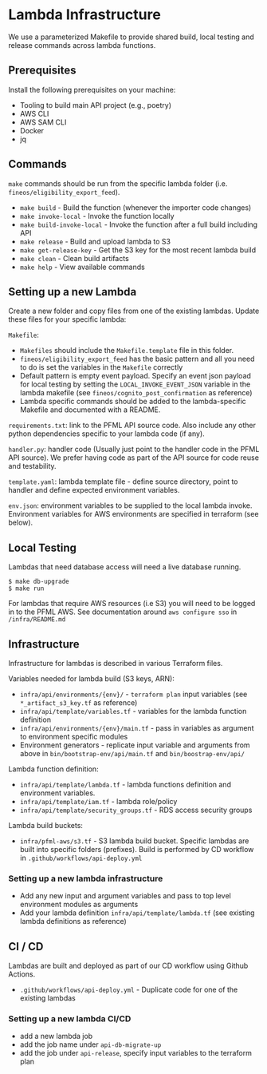 # Lambda Infrastructure

We use a parameterized Makefile to provide shared build, local testing and release commands across lambda functions.

## Prerequisites

Install the following prerequisites on your machine:
- Tooling to build main API project (e.g., poetry)
- AWS CLI
- AWS SAM CLI
- Docker
- jq

## Commands

`make` commands should be run from the specific lambda folder (i.e. `fineos/eligibility_export_feed`).

- `make build` - Build the function (whenever the importer code changes)
- `make invoke-local` - Invoke the function locally
- `make build-invoke-local` - Invoke the function after a full build including API
- `make release` - Build and upload lambda to S3
- `make get-release-key` - Get the S3 key for the most recent lambda build
- `make clean` - Clean build artifacts
- `make help` - View available commands

## Setting up a new Lambda

Create a new folder and copy files from one of the existing lambdas. Update these files for your specific lambda:

`Makefile`:
* `Makefiles` should include the `Makefile.template` file in this folder.
* `fineos/eligibility_export_feed` has the basic pattern and all you need to do is set the variables in the `Makefile` correctly
* Default pattern is empty event payload. Specify an event json payload for local testing by setting the `LOCAL_INVOKE_EVENT_JSON` variable in the lambda makefile (see `fineos/cognito_post_confirmation` as reference)
* Lambda specific commands should be added to the lambda-specific Makefile and documented with a README.

`requirements.txt`: link to the PFML API source code. Also include any other python dependencies specific to your lambda code (if any).

`handler.py`: handler code (Usually just point to the handler code in the PFML API source). We prefer having code as part of the API source for code reuse and testability.

`template.yaml`: lambda template file - define source directory, point to handler and define expected environment variables.

`env.json`: environment variables to be supplied to the local lambda invoke. Environment variables for AWS environments are specified in terraform (see below).

## Local Testing

Lambdas that need database access will need a live database running.

```
$ make db-upgrade
$ make run
```

For lambdas that require AWS resources (i.e S3) you will need to be logged in to the PFML AWS. See documentation around `aws configure sso` in `/infra/README.md`

## Infrastructure

Infrastructure for lambdas is described in various Terraform files.

Variables needed for lambda build (S3 keys, ARN):
* `infra/api/environments/{env}/` - `terraform plan` input variables (see `*_artifact_s3_key.tf` as reference)
* `infra/api/template/variables.tf` - variables for the lambda function definition
* `infra/api/environments/{env}/main.tf` - pass in variables as argument to environment specific modules
* Environment generators - replicate input variable and arguments from above in `bin/bootstrap-env/api/main.tf` and `bin/boostrap-env/api/`

Lambda function definition:
* `infra/api/template/lambda.tf` - lambda functions definition and environment variables.
* `infra/api/template/iam.tf` - lambda role/policy
* `infra/api/template/security_groups.tf` - RDS access security groups

Lambda build buckets:
* `infra/pfml-aws/s3.tf` - S3 lambda build bucket. Specific lambdas are built into specific folders (prefixes). Build is performed by CD workflow in `.github/workflows/api-deploy.yml`

### Setting up a new lambda infrastructure
* Add any new input and argument variables and pass to top level environment modules as arguments
* Add your lambda definition `infra/api/template/lambda.tf` (see existing lambda definitions as reference)


## CI / CD

Lambdas are built and deployed as part of our CD workflow using Github Actions.

* `.github/workflows/api-deploy.yml` - Duplicate code for one of the existing lambdas

### Setting up a new lambda CI/CD

* add a new lambda job
* add the job name under `api-db-migrate-up`
* add the job under `api-release`, specify input variables to the terraform plan
